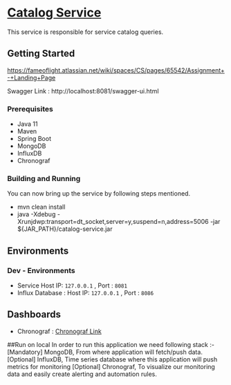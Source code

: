 #  [Catalog Service](https://fameoflight.atlassian.net/wiki/spaces/CS/pages/65542/Assignment+-+Landing+Page)

This service is responsible for service catalog queries.

## Getting Started ##
https://fameoflight.atlassian.net/wiki/spaces/CS/pages/65542/Assignment+-+Landing+Page

Swagger Link : http://localhost:8081/swagger-ui.html

### Prerequisites ####
* Java 11
* Maven
* Spring Boot
* MongoDB 
* InfluxDB
* Chronograf

### Building and Running
You can now bring up the service by following steps mentioned. 
* mvn clean install
* java -Xdebug -Xrunjdwp:transport=dt_socket,server=y,suspend=n,address=5006 -jar ${JAR_PATH}/catalog-service.jar 

## Environments   ##
### Dev - Environments   ###
* Service Host IP: ```127.0.0.1``` , Port : ```8081```
* Influx Database   : Host IP: ```127.0.0.1``` , Port : ```8086```

## Dashboards

* Chronograf : [Chronograf Link](http://localhost:8888/sources/1/dashboards/9?refresh=10s&lower=now%28%29%20-%2015m#)

##Run on local
In order to run this application we need following stack :-
[Mandatory] MongoDB, From where application will fetch/push data.
[Optional] InfluxDB, Time series database where this application will push metrics for monitoring
[Optional] Chronograf, To visualize our monitoring data and easily create alerting and automation rules.
